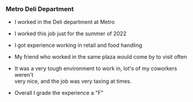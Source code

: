 ### Metro Deli Department

<p>

- I worked in the Deli department at Metro<br>

- I worked this job just for the summer of 2022 <br>

- I got experience working in retail and food handling <br>

- My friend who worked in the same plaza would come by to visit often<br>

- It was a very tough environment to work in, lot's of my coworkers weren't <br>
  very nice, and the job was very taxing at times. <br>

- Overall I grade the experience a "F"
</p>